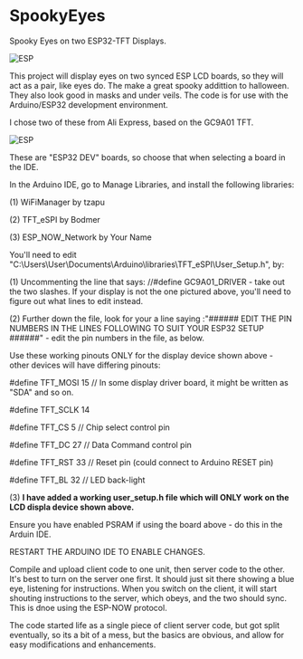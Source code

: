 # SpookyEyes
Spooky Eyes on two ESP32-TFT Displays.

<picture>
 <source media="(prefers-color-scheme: dark)" srcset="eyes.png">
 <source media="(prefers-color-scheme: light)" srcset="eyes.png">
 <img alt="ESP" src="ESP">
</picture>

This project will display eyes on two synced ESP LCD boards, so they will act as a pair, like eyes do.  The make a great spooky addittion to halloween.  They also look good in masks and under veils.  The code is for use with the Arduino/ESP32 development environment.

I chose two of these from Ali Express, based on the GC9A01 TFT.

<picture>
 <source media="(prefers-color-scheme: dark)" srcset="ESPboard.png">
 <source media="(prefers-color-scheme: light)" srcset="ESPboard.png">
 <img alt="ESP" src="ESP">
</picture>

These are "ESP32 DEV" boards, so choose that when selecting a board in the IDE.

In the Arduino IDE, go to Manage Libraries, and install the following libraries:


(1) WiFiManager by tzapu

(2) TFT_eSPI by Bodmer

(3) ESP_NOW_Network by Your Name

You'll need to edit "C:\Users\User\Documents\Arduino\libraries\TFT_eSPI\User_Setup.h", by:

(1) Uncommenting the line that says: //#define GC9A01_DRIVER  - take out the two slashes.  If your display is not the one pictured above, you'll need to figure out what lines to edit instead.

(2) Further down the file, look for your a line saying :"###### EDIT THE PIN NUMBERS IN THE LINES FOLLOWING TO SUIT YOUR ESP32 SETUP   ######" - edit the pin numbers in the file, as below.

Use these working pinouts ONLY for the display device shown above - other devices will have differing pinouts:

 #define TFT_MOSI 15 // In some display driver board, it might be written as "SDA" and so on.

 #define TFT_SCLK 14

 #define TFT_CS   5  // Chip select control pin

 #define TFT_DC   27  // Data Command control pin

 #define TFT_RST  33  // Reset pin (could connect to Arduino RESET pin)

 #define TFT_BL   32  // LED back-light


(3) **I have added a working user_setup.h file which will ONLY work on the LCD displa device shown above.**

Ensure you have enabled PSRAM if using the board above - do this in the Arduin IDE.

RESTART THE ARDUINO IDE TO ENABLE CHANGES.

Compile and upload client code to one unit, then server code to the other.  It's best to turn on the server one first.  It should just sit there showing a blue eye, listening for instructions.  When you switch on the client, it will start shouting instructions to the server, which obeys, and the two should sync.  This is dnoe using the ESP-NOW protocol.

The code started life as a single piece of client server code, but got split eventually, so its a bit of a mess, but the basics are obvious, and allow for easy modifications and enhancements.

